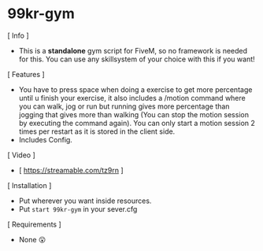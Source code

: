 # 99kr-gym

[ Info ]
  - This is a **standalone** gym script for FiveM, so no framework is needed for this. You can use any skillsystem of your choice with       this if you want! 

[ Features ]
  - You have to press space when doing a exercise to get more percentage until u finish your exercise, it also includes a /motion command
  where you can walk, jog or run but running gives more percentage than jogging that gives more than walking (You can stop the motion
  session by executing the command again). You can only start a motion session 2 times per restart as it is stored in the client side.
  - Includes Config.
  
[ Video ]
  - [ https://streamable.com/tz9rn ]
  
[ Installation ]
  - Put wherever you want inside resources.
  - Put `start 99kr-gym` in your sever.cfg

[ Requirements ]
  - None :open_mouth:
